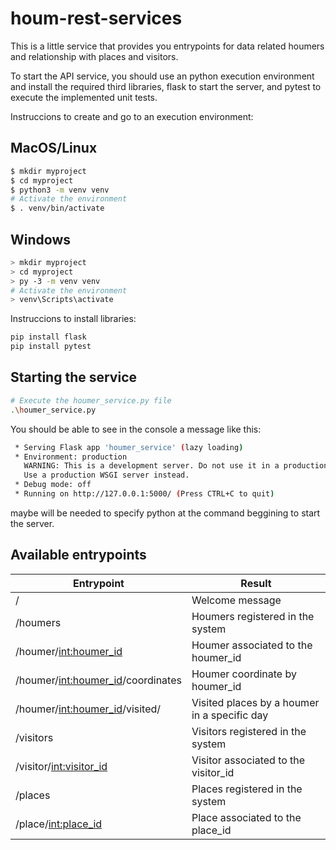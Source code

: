 # houm-rest-services

This is a little service that provides you entrypoints for data related houmers and relationship with places and
visitors.

To start the API service, you should use an python execution environment and install the required third libraries, flask
to start the server, and pytest to execute the implemented unit tests.

Instruccions to create and go to an execution environment:

## MacOS/Linux

```sh
$ mkdir myproject
$ cd myproject
$ python3 -m venv venv
# Activate the environment
$ . venv/bin/activate
```

## Windows

```sh
> mkdir myproject
> cd myproject
> py -3 -m venv venv
# Activate the environment
> venv\Scripts\activate
```

Instruccions to install libraries:

```sh
pip install flask
pip install pytest
```

## Starting the service

```sh
# Execute the houmer_service.py file
.\houmer_service.py
```

You should be able to see in the console a message like this:

```sh
 * Serving Flask app 'houmer_service' (lazy loading)
 * Environment: production
   WARNING: This is a development server. Do not use it in a production deployment.
   Use a production WSGI server instead.
 * Debug mode: off
 * Running on http://127.0.0.1:5000/ (Press CTRL+C to quit)

```

maybe will be needed to specify python at the command beggining to start the server.

## Available entrypoints

| Entrypoint | Result |
| ------ | ------ |
| / | Welcome message |
| /houmers | Houmers registered in the system |
| /houmer/<int:houmer_id> | Houmer associated to the houmer_id |
| /houmer/<int:houmer_id>/coordinates | Houmer coordinate by houmer_id |
| /houmer/<int:houmer_id>/visited/<date> | Visited places by a houmer in a specific day |
| /visitors | Visitors registered in the system |
| /visitor/<int:visitor_id> | Visitor associated to the visitor_id |
| /places | Places registered in the system |
| /place/<int:place_id> | Place associated to the place_id |